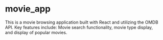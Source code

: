 # movie_app
This is a movie browsing application built with React and utilizing the OMDB API. Key features include: Movie search functionality, movie type display, and display of popular movies.
